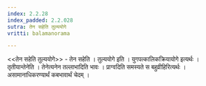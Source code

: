 ```yaml
---
index: 2.2.28
index_padded: 2.2.028
sutra: तेन सहेति तुल्ययोगे
vritti: balamanorama

---
```

<<तेन सहेति तुल्ययोगे>> - तेन सहेति । तुल्ययोगे इति । युगपत्कालिकक्रियायोगे इत्यर्थः । तृतीयान्तेनेति । तेनेत्यनेन तल्लाभादिति भावः । प्राग्वदिति समस्यते स बहुव्रीहिरित्यर्थः । असामानाधिकरण्यार्थं कबभावार्थं चेदम् । 